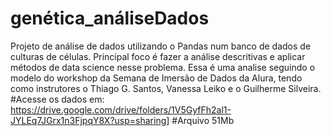# genética_análiseDados
Projeto de análise de dados utilizando o Pandas num banco de dados de culturas de células. Principal foco é fazer a análise descritivas e aplicar métodos de data science nesse problema. Essa é uma analise seguindo o modelo do workshop da Semana de Imersão de Dados da Alura, tendo como instrutores o Thiago G. Santos, Vanessa Leiko e o Guilherme Silveira.   
#Acesse os dados em: <https://drive.google.com/drive/folders/1V5GyfFh2al1-JYLEq7JGrx1n3FjpqY8X?usp=sharing>]
#Arquivo 51Mb
